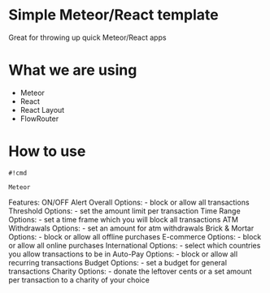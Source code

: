 # Simple Meteor/React template #

Great for throwing up quick Meteor/React apps


# What we are using #
* Meteor
* React
* React Layout
* FlowRouter


# How to use #


```
#!cmd

Meteor
```

Features:
	ON/OFF
	Alert
	Overall
		Options:
			- block or allow all transactions
	Threshold
		Options:
			- set the amount limit per transaction
	Time Range
		Options:
			- set a time frame which you will block all transactions
	ATM Withdrawals
		Options:
			- set an amount for atm withdrawals
	Brick & Mortar
		Options:
			- block or allow all offline purchases
	E-commerce
		Options:
			- block or allow all online purchases
	International
		Options:
			- select which countries you allow transactions to be in
	Auto-Pay
		Options:
			- block or allow all recurring transactions
	Budget
		Options:
			- set a budget for general transactions
	Charity
		Options:
			- donate the leftover cents or a set amount per transaction to a charity of your choice
